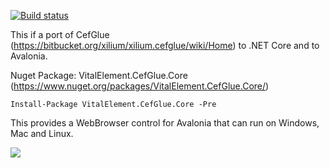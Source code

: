 [![Build status](https://ci.appveyor.com/api/projects/status/y3t32g7qcwo1pf61/branch/master?svg=true)](https://ci.appveyor.com/project/danwalmsley/cefglue-core/branch/master)

This if a port of CefGlue (https://bitbucket.org/xilium/xilium.cefglue/wiki/Home) to .NET Core and to Avalonia.

Nuget Package: VitalElement.CefGlue.Core (https://www.nuget.org/packages/VitalElement.CefGlue.Core/)

```
Install-Package VitalElement.CefGlue.Core -Pre
```

This provides a WebBrowser control for Avalonia that can run on Windows, Mac and Linux.

![](https://files.gitter.im/AvaloniaUI/Avalonia/oDPe/image.png)
